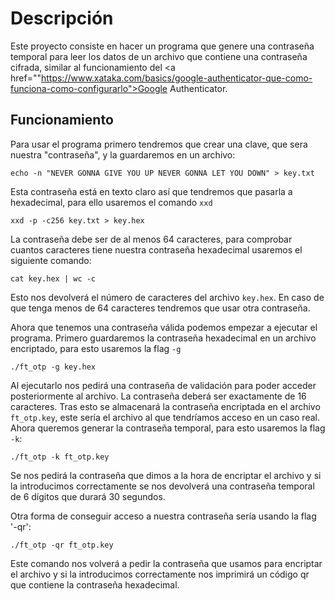 # Descripción
Este proyecto consiste en hacer un programa que genere una contraseña temporal para leer los datos de un archivo que contiene una contraseña cifrada, similar al funcionamiento del <a href=""https://www.xataka.com/basics/google-authenticator-que-como-funciona-como-configurarlo">Google Authenticator</a>.

## Funcionamiento
Para usar el programa primero tendremos que crear una clave, que sera nuestra "contraseña", y la guardaremos en un archivo:
  ```
  echo -n "NEVER GONNA GIVE YOU UP NEVER GONNA LET YOU DOWN" > key.txt
  ```
Esta contraseña está en texto claro así que tendremos que pasarla a hexadecimal, para ello usaremos el comando `xxd`
  ```
  xxd -p -c256 key.txt > key.hex
  ```
La contraseña debe ser de al menos 64 caracteres, para comprobar cuantos caracteres tiene nuestra contraseña hexadecimal usaremos el siguiente comando:
  ```
  cat key.hex | wc -c
  ```
Esto nos devolverá el número de caracteres del archivo `key.hex`. En caso de que tenga menos de 64 caracteres tendremos que usar otra contraseña.

Ahora que tenemos una contraseña válida podemos empezar a ejecutar el programa. Primero guardaremos la contraseña hexadecimal en un archivo encriptado, para esto usaremos la flag `-g`
  ```
  ./ft_otp -g key.hex
  ```
Al ejecutarlo nos pedirá una contraseña de validación para poder acceder posteriormente al archivo. La contraseña deberá ser exactamente de 16 caracteres.
Tras esto se almacenará la contraseña encriptada en el archivo `ft_otp.key`, este sería el archivo al que tendríamos acceso en un caso real. 
Ahora queremos generar la contraseña temporal, para esto usaremos la flag `-k`:
  ```
  ./ft_otp -k ft_otp.key
  ```
Se nos pedirá la contraseña que dimos a la hora de encriptar el archivo y si la introducimos correctamente se nos devolverá una contraseña temporal de 6 dígitos que durará 30 segundos.

Otra forma de conseguir acceso a nuestra contraseña sería usando la flag '-qr':
  ```
  ./ft_otp -qr ft_otp.key
  ```
Este comando nos volverá a pedir la contraseña que usamos para encriptar el archivo y si la introducimos correctamente nos imprimirá un código qr que contiene la contraseña hexadecimal.
